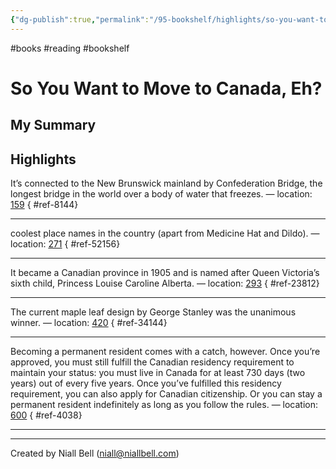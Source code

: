 ```yaml
---
{"dg-publish":true,"permalink":"/95-bookshelf/highlights/so-you-want-to-move-to-canada-eh-by-jennifer-mc-cartney/","hide":true,"noteIcon":"","created":"2024-10-30T13:24:18.509+00:00","updated":"2024-10-30T13:46:02.521+00:00"}
---
```


#books #reading #bookshelf

# So You Want to Move to Canada, Eh?
## My Summary


## Highlights

It’s connected to the New Brunswick mainland by Confederation Bridge, the longest bridge in the world over a body of water that freezes. — location: [159]()
{ #ref-8144}


---
coolest place names in the country (apart from Medicine Hat and Dildo). — location: [271]()
{ #ref-52156}


---
It became a Canadian province in 1905 and is named after Queen Victoria’s sixth child, Princess Louise Caroline Alberta. — location: [293]()
{ #ref-23812}


---
The current maple leaf design by George Stanley was the unanimous winner. — location: [420]()
{ #ref-34144}


---
Becoming a permanent resident comes with a catch, however. Once you’re approved, you must still fulfill the Canadian residency requirement to maintain your status: you must live in Canada for at least 730 days (two years) out of every five years. Once you’ve fulfilled this residency requirement, you can also apply for Canadian citizenship. Or you can stay a permanent resident indefinitely as long as you follow the rules. — location: [600]()
{ #ref-4038}


---


---
Created by Niall Bell (niall@niallbell.com)

